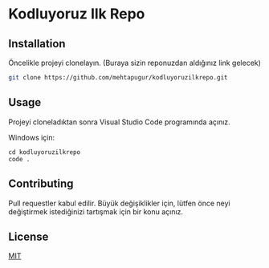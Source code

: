 # Kodluyoruz Ilk Repo


## Installation

Öncelikle projeyi clonelayın. (Buraya sizin reponuzdan aldığınız link gelecek)

```bash
git clone https://github.com/mehtapugur/kodluyoruzilkrepo.git
```

## Usage

Projeyi cloneladıktan sonra Visual Studio Code programında açınız.

Windows için:
```
cd kodluyoruzilkrepo
code .
```

## Contributing
Pull requestler kabul edilir. Büyük değişiklikler için, lütfen önce neyi değiştirmek istediğinizi tartışmak için bir konu açınız.


## License
[MIT](https://choosealicense.com/licenses/mit/)
